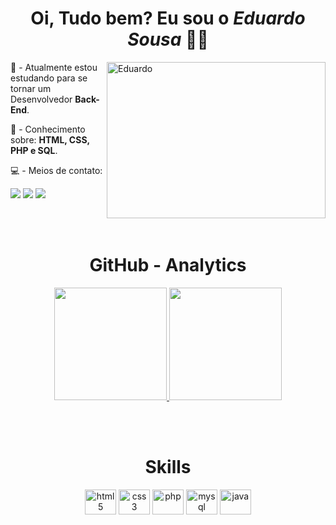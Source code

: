 <div>
  <h1 align="center">Oi, Tudo bem? Eu sou o <i>Eduardo Sousa</i> 👨‍💻</h1>
</div>

<div>
  <img align="right" alt="Eduardo" height="250em" width="350em" src="https://media.discordapp.net/attachments/965669045007437895/993305646319542313/1785d33da4e3ea5ef5c1f3818dc0b4f7-removebg-preview.png">
  
  <div align="left">
    <p> 📌 - Atualmente estou estudando para se tornar um Desenvolvedor <b>Back-End</b>.</p>
    <p> 💬 - Conhecimento sobre: <b>HTML, CSS, PHP e SQL</b>. </p>
    <p> 💻 - Meios de contato: </p>
     <div align="left">
        <a href="https://www.instagram.com/_dus0usa/" target="_blank"><img src="https://img.shields.io/badge/Instagram-E4405F?style=for-the-badge&logo=instagram&logoColor=white" target="_blank"></a>
        <a href="https://www.linkedin.com/in/dus0usa/" target="_blank"><img src="https://img.shields.io/badge/LinkedIn-0077B5?style=for-the-badge&logo=linkedin&logoColor=white" target="_blank"></a>
        <a href="mailto:dusousa1412@gmail.com"><img src="https://img.shields.io/badge/-Gmail-%23333?style=for-the-badge&logo=gmail&logoColor=white" target="_blank"></a>
    </div>
  </div>
</div>

<br><br>

<div align="center">
  <h1> <b> GitHub - Analytics </b> </h1>
  <a href="https://github.com/DuS0usa">
  <img height="180em" src="https://github-readme-stats.vercel.app/api?username=DuS0usa&show_icons=true&theme=radical&include_all_commits=true&count_private=true"/>
  <img height="180em" src="https://github-readme-stats.vercel.app/api/top-langs/?username=DuS0usa&layout=compact&langs_count=7&theme=radical"/></a>
</div>

<br><br>

<div align="center">
  <h1> <b> Skills </b> </h1>
  <img align="center" alt="html5" height="40" width="50" src="https://cdn.jsdelivr.net/gh/devicons/devicon/icons/html5/html5-original.svg">
  <img align="center" alt="css3" height="40" width="50" src="https://cdn.jsdelivr.net/gh/devicons/devicon/icons/css3/css3-original.svg">
  <img align="center" alt="php" height="40" width="50" src="https://cdn.jsdelivr.net/gh/devicons/devicon/icons/php/php-plain.svg">
  <img align="center" alt="mysql" height="40" width="50" src="https://cdn.jsdelivr.net/gh/devicons/devicon/icons/mysql/mysql-original-wordmark.svg">
  <img align="center" alt="java" height="40" width="50" src="https://cdn.jsdelivr.net/gh/devicons/devicon/icons/java/java-original.svg">
</div>

